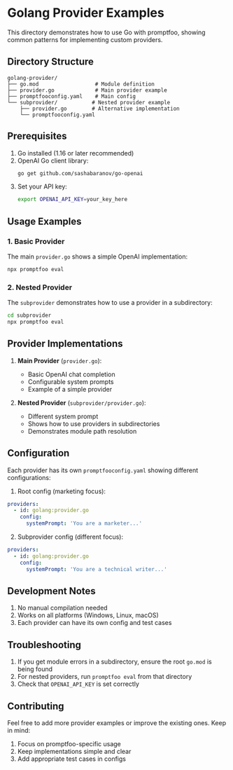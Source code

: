 # Golang Provider Examples

This directory demonstrates how to use Go with promptfoo, showing common patterns for implementing custom providers.

## Directory Structure

```
golang-provider/
├── go.mod                  # Module definition
├── provider.go             # Main provider example
├── promptfooconfig.yaml    # Main config
└── subprovider/           # Nested provider example
    ├── provider.go        # Alternative implementation
    └── promptfooconfig.yaml
```

## Prerequisites

1. Go installed (1.16 or later recommended)
2. OpenAI Go client library:
   ```sh
   go get github.com/sashabaranov/go-openai
   ```
3. Set your API key:
   ```sh
   export OPENAI_API_KEY=your_key_here
   ```

## Usage Examples

### 1. Basic Provider

The main `provider.go` shows a simple OpenAI implementation:

```sh
npx promptfoo eval
```

### 2. Nested Provider

The `subprovider` demonstrates how to use a provider in a subdirectory:

```sh
cd subprovider
npx promptfoo eval
```

## Provider Implementations

1. **Main Provider** (`provider.go`):

   - Basic OpenAI chat completion
   - Configurable system prompts
   - Example of a simple provider

2. **Nested Provider** (`subprovider/provider.go`):
   - Different system prompt
   - Shows how to use providers in subdirectories
   - Demonstrates module path resolution

## Configuration

Each provider has its own `promptfooconfig.yaml` showing different configurations:

1. Root config (marketing focus):

```yaml
providers:
  - id: golang:provider.go
    config:
      systemPrompt: 'You are a marketer...'
```

2. Subprovider config (different focus):

```yaml
providers:
  - id: golang:provider.go
    config:
      systemPrompt: 'You are a technical writer...'
```

## Development Notes

1. No manual compilation needed
2. Works on all platforms (Windows, Linux, macOS)
3. Each provider can have its own config and test cases

## Troubleshooting

1. If you get module errors in a subdirectory, ensure the root `go.mod` is being found
2. For nested providers, run `promptfoo eval` from that directory
3. Check that `OPENAI_API_KEY` is set correctly

## Contributing

Feel free to add more provider examples or improve the existing ones. Keep in mind:

1. Focus on promptfoo-specific usage
2. Keep implementations simple and clear
3. Add appropriate test cases in configs
